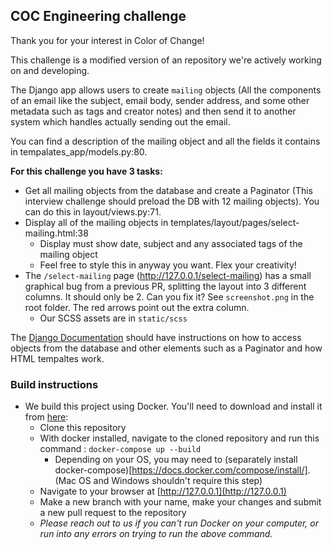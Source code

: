 ## COC Engineering challenge

Thank you for your interest in Color of Change!

This challenge is a modified version of an repository we're actively working on and developing.

The Django app allows users to create `mailing` objects (All the components of an email like the subject, email body, sender address, and some other metadata such as tags and creator notes) and then send it to another system which handles actually sending out the email.

You can find a description of the mailing object and all the fields it contains in tempalates_app/models.py:80.

**For this challenge you have 3 tasks:**

- Get all mailing objects from the database and create a Paginator (This interview challenge should preload the DB with 12 mailing objects). You can do this in layout/views.py:71.
- Display all of the mailing objects in templates/layout/pages/select-mailing.html:38
  - Display must show date, subject and any associated tags of the mailing object
  - Feel free to style this in anyway you want. Flex your creativity!
- The `/select-mailing` page (http://127.0.0.1/select-mailing) has a small graphical bug from a previous PR, splitting the layout into 3 different columns. It should only be 2. Can you fix it? See `screenshot.png` in the root folder. The red arrows point out the extra column.
  - Our SCSS assets are in `static/scss`

The [Django Documentation](https://docs.djangoproject.com/en/3.0/) should have instructions on how to access objects from the database and other elements such as a Paginator and how HTML tempaltes work.

### Build instructions

- We build this project using Docker. You'll need to download and install it from [here](https://www.docker.com/products/docker-desktop):
  - Clone this repository
  - With docker installed, navigate to the cloned repository and run this command : `docker-compose up --build`
    - Depending on your OS, you may need to (separately install docker-compose)[https://docs.docker.com/compose/install/]. (Mac OS and Windows shouldn't require this step)
  - Navigate to your browser at [http://127.0.0.1](http://127.0.0.1)
  - Make a new branch with your name, make your changes and submit a new pull request to the repository
  - *Please reach out to us if you can't run Docker on your computer, or run into any errors on trying to run the above command.*